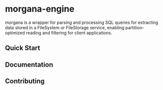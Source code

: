 # morgana-engine

morgana is a wrapper for parsing and processing SQL queries for extracting data stored in a FileSystem or FileStorage service, enabling partition-optimized reading and filtering for client applications.

## Quick Start

## Documentation

## Contributing
